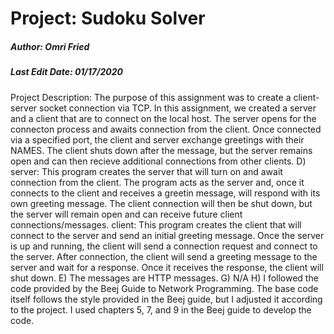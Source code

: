 # Project: Sudoku Solver
##### Author: Omri Fried
##### Last Edit Date: 01/17/2020
Project Description: 
The purpose of this assignment was to create a client-server 
 socket connection via TCP. In this assignment, we created a 
 server and a client that are to connect on the local host. 
 The server opens for the connecton process and awaits connection 
 from the client. Once connected via a specified port, the 
 client and server exchange greetings with their NAMES. The 
 client shuts down after the message, but the server remains 
 open and can then recieve additional connections from other 
 clients.
D) server: This program creates the server that will turn on
           and await connection from the client. The program
           acts as the server and, once it connects to the client
           and receives a greetin message, will respond with its
           own greeting message. The client connection will then
           be shut down, but the server will remain open and can
           receive future client connections/messages.
   client: This program creates the client that will connect to
           the server and send an initial greeting message. Once
           the server is up and running, the client will send a 
           connection request and connect to the server. After
           connection, the client will send a greeting message
           to the server and wait for a response. Once it receives
           the response, the client will shut down.
E) The messages are HTTP messages.
G) N/A
H) I followed the code provided by the Beej Guide to Network 
   Programming. The base code itself follows the style provided
   in the Beej guide, but I adjusted it according to the project.
   I used chapters 5, 7, and 9 in the Beej guide to develop the code.
          
